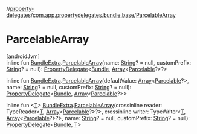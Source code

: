 //[property-delegates](../../index.md)/[com.app.propertydelegates.bundle.base](index.md)/[ParcelableArray](-parcelable-array.md)

# ParcelableArray

[androidJvm]\
inline fun [BundleExtra](../com.app.propertydelegates.bundle/-bundle-extra/index.md).[ParcelableArray](-parcelable-array.md)(name: [String](https://kotlinlang.org/api/latest/jvm/stdlib/kotlin/-string/index.html)? = null, customPrefix: [String](https://kotlinlang.org/api/latest/jvm/stdlib/kotlin/-string/index.html)? = null): [PropertyDelegate](../com.app.propertydelegates/-property-delegate/index.md)<[Bundle](https://developer.android.com/reference/kotlin/android/os/Bundle.html), [Array](https://kotlinlang.org/api/latest/jvm/stdlib/kotlin/-array/index.html)<[Parcelable](https://developer.android.com/reference/kotlin/android/os/Parcelable.html)?>?>

inline fun [BundleExtra](../com.app.propertydelegates.bundle/-bundle-extra/index.md).[ParcelableArray](-parcelable-array.md)(defaultValue: [Array](https://kotlinlang.org/api/latest/jvm/stdlib/kotlin/-array/index.html)<[Parcelable](https://developer.android.com/reference/kotlin/android/os/Parcelable.html)?>, name: [String](https://kotlinlang.org/api/latest/jvm/stdlib/kotlin/-string/index.html)? = null, customPrefix: [String](https://kotlinlang.org/api/latest/jvm/stdlib/kotlin/-string/index.html)? = null): [PropertyDelegate](../com.app.propertydelegates/-property-delegate/index.md)<[Bundle](https://developer.android.com/reference/kotlin/android/os/Bundle.html), [Array](https://kotlinlang.org/api/latest/jvm/stdlib/kotlin/-array/index.html)<[Parcelable](https://developer.android.com/reference/kotlin/android/os/Parcelable.html)?>>

inline fun <[T](-parcelable-array.md)> [BundleExtra](../com.app.propertydelegates.bundle/-bundle-extra/index.md).[ParcelableArray](-parcelable-array.md)(crossinline reader: TypeReader<[T](-parcelable-array.md), [Array](https://kotlinlang.org/api/latest/jvm/stdlib/kotlin/-array/index.html)<[Parcelable](https://developer.android.com/reference/kotlin/android/os/Parcelable.html)?>?>, crossinline writer: TypeWriter<[T](-parcelable-array.md), [Array](https://kotlinlang.org/api/latest/jvm/stdlib/kotlin/-array/index.html)<[Parcelable](https://developer.android.com/reference/kotlin/android/os/Parcelable.html)?>?>, name: [String](https://kotlinlang.org/api/latest/jvm/stdlib/kotlin/-string/index.html)? = null, customPrefix: [String](https://kotlinlang.org/api/latest/jvm/stdlib/kotlin/-string/index.html)? = null): [PropertyDelegate](../com.app.propertydelegates/-property-delegate/index.md)<[Bundle](https://developer.android.com/reference/kotlin/android/os/Bundle.html), [T](-parcelable-array.md)>
